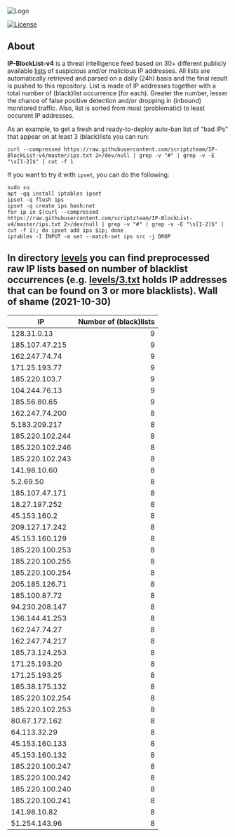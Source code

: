 ![Logo](https://i.imgur.com/PyKLAe7.png)

[![License](https://img.shields.io/badge/license-The_Unlicense-red.svg)](https://unlicense.org/)

About
----

**IP-BlockList-v4** is a threat intelligence feed based on 30+ different publicly available [lists](https://github.com/stamparm/maltrail) of suspicious and/or malicious IP addresses. All lists are automatically retrieved and parsed on a daily (24h) basis and the final result is pushed to this repository. List is made of IP addresses together with a total number of (black)list occurrence (for each). Greater the number, lesser the chance of false positive detection and/or dropping in (inbound) monitored traffic. Also, list is sorted from most (problematic) to least occurent IP addresses.

As an example, to get a fresh and ready-to-deploy auto-ban list of "bad IPs" that appear on at least 3 (black)lists you can run:

```
curl --compressed https://raw.githubusercontent.com/scriptzteam/IP-BlockList-v4/master/ips.txt 2>/dev/null | grep -v "#" | grep -v -E "\s[1-2]$" | cut -f 1
```

If you want to try it with `ipset`, you can do the following:

```
sudo su
apt -qq install iptables ipset
ipset -q flush ips
ipset -q create ips hash:net
for ip in $(curl --compressed https://raw.githubusercontent.com/scriptzteam/IP-BlockList-v4/master/ips.txt 2>/dev/null | grep -v "#" | grep -v -E "\s[1-2]$" | cut -f 1); do ipset add ips $ip; done
iptables -I INPUT -m set --match-set ips src -j DROP
```

In directory [levels](levels) you can find preprocessed raw IP lists based on number of blacklist occurrences (e.g. [levels/3.txt](levels/3.txt) holds IP addresses that can be found on 3 or more blacklists).
Wall of shame (2021-10-30)
----

|IP|Number of (black)lists|
|---|--:|
128.31.0.13|9
185.107.47.215|9
162.247.74.74|9
171.25.193.77|9
185.220.103.7|9
104.244.76.13|9
185.56.80.65|9
162.247.74.200|8
5.183.209.217|8
185.220.102.244|8
185.220.102.246|8
185.220.102.243|8
141.98.10.60|8
5.2.69.50|8
185.107.47.171|8
18.27.197.252|8
45.153.160.2|8
209.127.17.242|8
45.153.160.129|8
185.220.100.253|8
185.220.100.255|8
185.220.100.254|8
205.185.126.71|8
185.100.87.72|8
94.230.208.147|8
136.144.41.253|8
162.247.74.27|8
162.247.74.217|8
185.73.124.253|8
171.25.193.20|8
171.25.193.25|8
185.38.175.132|8
185.220.102.254|8
185.220.102.253|8
80.67.172.162|8
64.113.32.29|8
45.153.160.133|8
45.153.160.132|8
185.220.100.247|8
185.220.100.242|8
185.220.100.240|8
185.220.100.241|8
141.98.10.82|8
51.254.143.96|8
